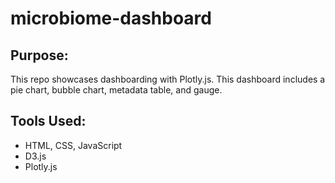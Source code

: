 # microbiome-dashboard

## Purpose:
This repo showcases dashboarding with Plotly.js.  This dashboard includes a pie chart, bubble chart, metadata table, and gauge. 

## Tools Used:
* HTML, CSS, JavaScript
* D3.js
* Plotly.js